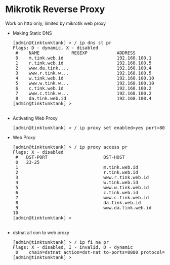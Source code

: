 # Mikrotik Reverse Proxy
Work on http only, limited by mikrotik web proxy

<ul>
  <li>Making Static DNS<br>
<pre>
[admin@tinktunktank] > / ip dns st pr    
Flags: D - dynamic, X - disabled 
 #    NAME            REGEXP           ADDRESS                                           TTL         
 0    m.tink.web.id                    192.168.100.1                                     1d          
 1    r.tink.web.id                    192.168.100.5                                     1d          
 2    www.da.tink....                  192.168.100.4                                     1d          
 3    www.r.tink.w...                  192.168.100.5                                     1d          
 4    w.tink.web.id                    192.168.100.10                                    1d          
 5    www.w.tink.w...                  192.168.100.10                                    1d          
 6    c.tink.web.id                    192.168.100.2                                     1d          
 7    www.c.tink.w...                  192.168.100.2                                     1d          
 8    da.tink.web.id                   192.168.100.4                                     1d          
[admin@tinktunktank] > 

</pre>
</li>  

  <li>Activating Web Proxy <br>
<pre>
[admin@tinktunktank] > / ip proxy set enabled=yes port=8080
</pre>
  </li>
    <li>Web Proxy<br>
  <pre>
[admin@tinktunktank] > / ip proxy access pr     
Flags: X - disabled 
 #   DST-PORT                     DST-HOST               PATH               METHOD  ACTION       HITS
 0   23-25                                                                          deny            0
 1                                m.tink.web.id                                     allow           0
 2                                r.tink.web.id                                     allow           8
 3                                www.r.tink.web.id                                 allow           0
 4                                w.tink.web.id                                     allow           2
 5                                www.w.tink.web.id                                 allow           0
 6                                c.tink.web.id                                     allow           0
 7                                www.c.tink.web.id                                 allow           2
 8                                da.tink.web.id                                    allow           2
 9                                www.da.tink.web.id                                allow           0
10                                                                                  deny           17
[admin@tinktunktank] >  
  </pre>
  </li>  
  <li>dstnat all con to web proxy <br>
<pre>
[admin@tinktunktank] > / ip fi na pr
Flags: X - disabled, I - invalid, D - dynamic 
 0    chain=dstnat action=dst-nat to-ports=8080 protocol=tcp dst-port=80 log=no log-prefix="" 
[admin@tinktunktank] > 
</pre>
  </li>  
</ul>  
